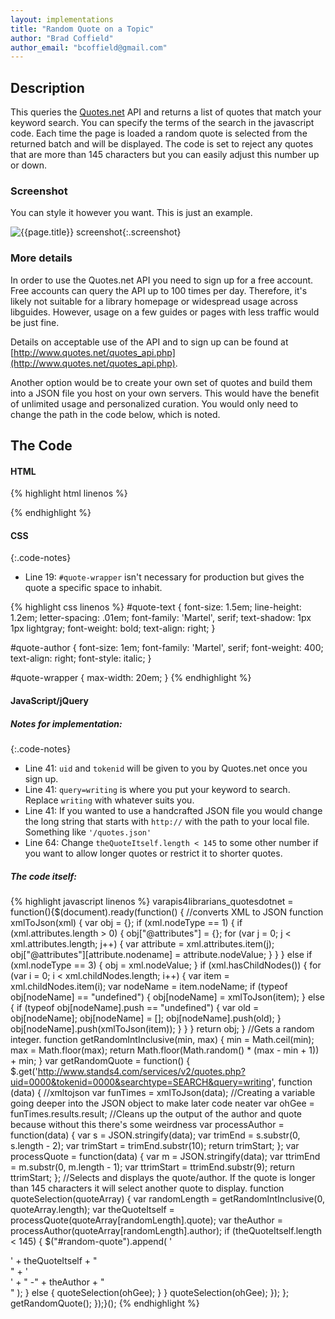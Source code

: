 ```yaml
---
layout: implementations
title: "Random Quote on a Topic"
author: "Brad Coffield"
author_email: "bcoffield@gmail.com"
---
```


## Description

This queries the [Quotes.net](http://www.quotes.net/) API and returns a list of quotes that match your keyword search. You can specify the terms of the search in the javascript code. Each time the page is loaded a random quote is selected from the returned batch and will be displayed. The code is set to reject any quotes that are more than 145 characters but you can easily adjust this number up or down.

### Screenshot

You can style it however you want. This is just an example.

![{{page.title}} screenshot]({{site.baseurl}}/assets/{{page.title}}-screenshot.jpg){:.screenshot}

### More details

In order to use the Quotes.net API you need to sign up for a free account. Free accounts can query the API up to 100 times per day. Therefore, it's likely not suitable for a library homepage or widespread usage across libguides. However, usage on a few guides or pages with less traffic would be just fine.

Details on acceptable use of the API and to sign up can be found at [http://www.quotes.net/quotes_api.php](http://www.quotes.net/quotes_api.php).

Another option would be to create your own set of quotes and build them into a JSON file you host on your own servers. This would have the benefit of unlimited usage and personalized curation. You would only need to change the path in the code below, which is noted.

## The Code

#### HTML

{% highlight html linenos %}

<div id="random-quote"></div>
{% endhighlight %}

#### CSS

{:.code-notes}

* Line 19: `#quote-wrapper` isn't necessary for production but gives the quote a specific space to inhabit.

{% highlight css linenos %}
#quote-text {
font-size: 1.5em;
line-height: 1.2em;
letter-spacing: .01em;
font-family: 'Martel', serif;
text-shadow: 1px 1px lightgray;
font-weight: bold;
text-align: right;
}

#quote-author {
font-size: 1em;
font-family: 'Martel', serif;
font-weight: 400;
text-align: right;
font-style: italic;
}

#quote-wrapper {
max-width: 20em;
}
{% endhighlight %}

#### JavaScript/jQuery

##### Notes for implementation:

{:.code-notes}

* Line 41: `uid` and `tokenid` will be given to you by Quotes.net once you sign up.
* Line 41: `query=writing` is where you put your keyword to search. Replace `writing` with whatever suits you.
* Line 41: If you wanted to use a handcrafted JSON file you would change the long string that starts with `http://` with the path to your local file. Something like `'/quotes.json'`
* Line 64: Change `theQuoteItself.length < 145` to some other number if you want to allow longer quotes or restrict it to shorter quotes.

##### The code itself:

{% highlight javascript linenos %}
varapis4librarians_quotesdotnet = function(){$(document).ready(function() {
//converts XML to JSON
function xmlToJson(xml) {
var obj = {};
if (xml.nodeType == 1) {
if (xml.attributes.length > 0) {
obj["@attributes"] = {};
for (var j = 0; j < xml.attributes.length; j++) {
var attribute = xml.attributes.item(j);
obj["@attributes"][attribute.nodename] = attribute.nodeValue;
}
}
} else if (xml.nodeType == 3) {
obj = xml.nodeValue;
}
if (xml.hasChildNodes()) {
for (var i = 0; i < xml.childNodes.length; i++) {
var item = xml.childNodes.item(i);
var nodeName = item.nodeName;
if (typeof obj[nodeName] == "undefined") {
obj[nodeName] = xmlToJson(item);
} else {
if (typeof obj[nodeName].push == "undefined") {
var old = obj[nodeName];
obj[nodeName] = [];
obj[nodeName].push(old);
}
obj[nodeName].push(xmlToJson(item));
}
}
}
return obj;
}
//Gets a random integer.
function getRandomIntInclusive(min, max) {
min = Math.ceil(min);
max = Math.floor(max);
return Math.floor(Math.random() \* (max - min + 1)) + min;
}
var getRandomQuote = function() {
$.get('http://www.stands4.com/services/v2/quotes.php?uid=0000&tokenid=0000&searchtype=SEARCH&query=writing', function (data) {
//xmltojson
var funTimes = xmlToJson(data);
//Creating a variable going deeper into the JSON object to make later code neater
var ohGee = funTimes.results.result;
//Cleans up the output of the author and quote because without this there's some weirdness
var processAuthor = function(data) {
var s = JSON.stringify(data);
var trimEnd = s.substr(0, s.length - 2);
var trimStart = trimEnd.substr(10);
return trimStart;
};
var processQuote = function(data) {
var m = JSON.stringify(data);
var ttrimEnd = m.substr(0, m.length - 1);
var ttrimStart = ttrimEnd.substr(9);
return ttrimStart;
};
//Selects and displays the quote/author. If the quote is longer than 145 characters it will select another quote to display.
function quoteSelection(quoteArray) {
var randomLength = getRandomIntInclusive(0, quoteArray.length);
var theQuoteItself = processQuote(quoteArray[randomLength].quote);
var theAuthor = processAuthor(quoteArray[randomLength].author);
if (theQuoteItself.length < 145) {
$("#random-quote").append(
'<div id="quote-wrapper"><div id="quote-text">' +
theQuoteItself +
"</div>" +
'<div id="quote-author">' +
" -" +
theAuthor +
"</div></div>"
);
} else {
quoteSelection(ohGee);
}
}
quoteSelection(ohGee);
});
};
getRandomQuote();
});}();
{% endhighlight %}
